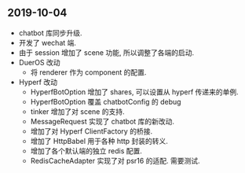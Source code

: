 ## 2019-10-04

-   chatbot 库同步升级.
-   开发了 wechat 端.
-   由于 session 增加了 scene 功能, 所以调整了各端的启动.
-   DuerOS 改动
    -   将 renderer 作为 component 的配置.
-   Hyperf 改动
    -   HyperfBotOption 增加了 shares, 可以设置从 hyperf 传递来的单例.
    -   HyperfBotOption 覆盖 chatbotConfig 的 debug
    -   tinker 增加了对 scene 的支持.
    -   MessageRequest 实现了 chatbot 库的新改动.
    -   增加了对 Hyperf ClientFactory 的桥接.
    -   增加了 HttpBabel 用于各种 http 封装的转义.
    -   增加了各个默认端的独立 redis 配置.
    -   RedisCacheAdapter 实现了对 psr16 的适配. 需要测试.


